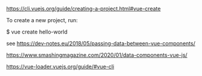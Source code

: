 https://cli.vuejs.org/guide/creating-a-project.html#vue-create

To create a new project, run:

$ vue create hello-world


see https://dev-notes.eu/2018/05/passing-data-between-vue-components/

https://www.smashingmagazine.com/2020/01/data-components-vue-js/


https://vue-loader.vuejs.org/guide/#vue-cli
